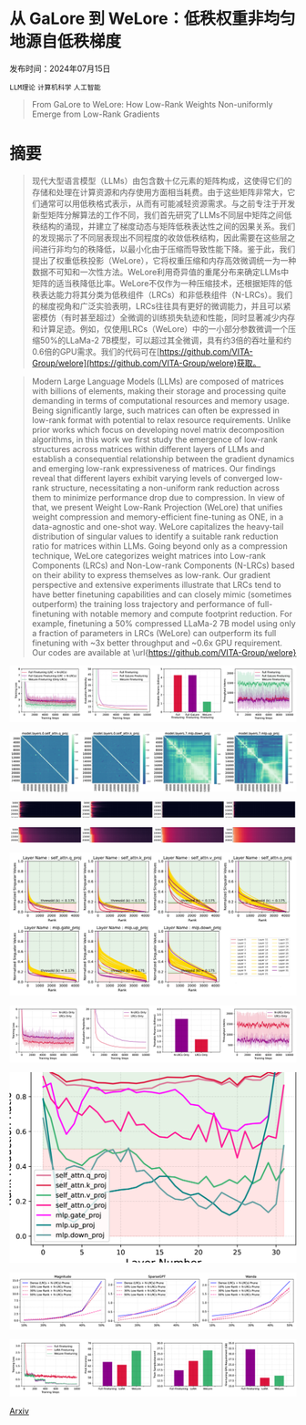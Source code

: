 # 从 GaLore 到 WeLore：低秩权重非均匀地源自低秩梯度

发布时间：2024年07月15日

`LLM理论` `计算机科学` `人工智能`

> From GaLore to WeLore: How Low-Rank Weights Non-uniformly Emerge from Low-Rank Gradients

# 摘要

> 现代大型语言模型（LLMs）由包含数十亿元素的矩阵构成，这使得它们的存储和处理在计算资源和内存使用方面相当耗费。由于这些矩阵非常大，它们通常可以用低秩格式表示，从而有可能减轻资源需求。与之前专注于开发新型矩阵分解算法的工作不同，我们首先研究了LLMs不同层中矩阵之间低秩结构的涌现，并建立了梯度动态与矩阵低秩表达性之间的因果关系。我们的发现揭示了不同层表现出不同程度的收敛低秩结构，因此需要在这些层之间进行非均匀的秩降低，以最小化由于压缩而导致性能下降。鉴于此，我们提出了权重低秩投影（WeLore），它将权重压缩和内存高效微调统一为一种数据不可知和一次性方法。WeLore利用奇异值的重尾分布来确定LLMs中矩阵的适当秩降低比率。WeLore不仅作为一种压缩技术，还根据矩阵的低秩表达能力将其分类为低秩组件（LRCs）和非低秩组件（N-LRCs）。我们的梯度视角和广泛实验表明，LRCs往往具有更好的微调能力，并且可以紧密模仿（有时甚至超过）全微调的训练损失轨迹和性能，同时显著减少内存和计算足迹。例如，仅使用LRCs（WeLore）中的一小部分参数微调一个压缩50%的LLaMa-2 7B模型，可以超过其全微调，具有约3倍的吞吐量和约0.6倍的GPU需求。我们的代码可在[https://github.com/VITA-Group/welore](https://github.com/VITA-Group/welore)获取。

> Modern Large Language Models (LLMs) are composed of matrices with billions of elements, making their storage and processing quite demanding in terms of computational resources and memory usage. Being significantly large, such matrices can often be expressed in low-rank format with potential to relax resource requirements. Unlike prior works which focus on developing novel matrix decomposition algorithms, in this work we first study the emergence of low-rank structures across matrices within different layers of LLMs and establish a consequential relationship between the gradient dynamics and emerging low-rank expressiveness of matrices. Our findings reveal that different layers exhibit varying levels of converged low-rank structure, necessitating a non-uniform rank reduction across them to minimize performance drop due to compression. In view of that, we present Weight Low-Rank Projection (WeLore) that unifies weight compression and memory-efficient fine-tuning as ONE, in a data-agnostic and one-shot way. WeLore capitalizes the heavy-tail distribution of singular values to identify a suitable rank reduction ratio for matrices within LLMs. Going beyond only as a compression technique, WeLore categorizes weight matrices into Low-rank Components (LRCs) and Non-Low-rank Components (N-LRCs) based on their ability to express themselves as low-rank. Our gradient perspective and extensive experiments illustrate that LRCs tend to have better finetuning capabilities and can closely mimic (sometimes outperform) the training loss trajectory and performance of full-finetuning with notable memory and compute footprint reduction. For example, finetuning a 50\% compressed LLaMa-2 7B model using only a fraction of parameters in LRCs (WeLore) can outperform its full finetuning with ~3x better throughput and ~0.6x GPU requirement. Our codes are available at \url{https://github.com/VITA-Group/welore}

![从 GaLore 到 WeLore：低秩权重非均匀地源自低秩梯度](../../../paper_images/2407.11239/x1.png)

![从 GaLore 到 WeLore：低秩权重非均匀地源自低秩梯度](../../../paper_images/2407.11239/x2.png)

![从 GaLore 到 WeLore：低秩权重非均匀地源自低秩梯度](../../../paper_images/2407.11239/x3.png)

![从 GaLore 到 WeLore：低秩权重非均匀地源自低秩梯度](../../../paper_images/2407.11239/x4.png)

![从 GaLore 到 WeLore：低秩权重非均匀地源自低秩梯度](../../../paper_images/2407.11239/x5.png)

![从 GaLore 到 WeLore：低秩权重非均匀地源自低秩梯度](../../../paper_images/2407.11239/x6.png)

![从 GaLore 到 WeLore：低秩权重非均匀地源自低秩梯度](../../../paper_images/2407.11239/x7.png)

![从 GaLore 到 WeLore：低秩权重非均匀地源自低秩梯度](../../../paper_images/2407.11239/x8.png)

![从 GaLore 到 WeLore：低秩权重非均匀地源自低秩梯度](../../../paper_images/2407.11239/x9.png)

[Arxiv](https://arxiv.org/abs/2407.11239)